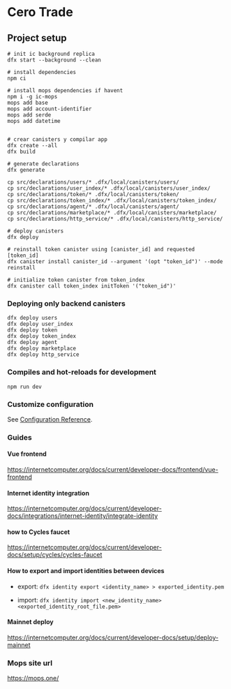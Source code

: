 # Cero Trade

## Project setup

```
# init ic background replica
dfx start --background --clean

# install dependencies
npm ci

# install mops dependencies if havent
npm i -g ic-mops
mops add base
mops add account-identifier
mops add serde
mops add datetime


# crear canisters y compilar app
dfx create --all
dfx build

# generate declarations
dfx generate

cp src/declarations/users/* .dfx/local/canisters/users/
cp src/declarations/user_index/* .dfx/local/canisters/user_index/
cp src/declarations/token/* .dfx/local/canisters/token/
cp src/declarations/token_index/* .dfx/local/canisters/token_index/
cp src/declarations/agent/* .dfx/local/canisters/agent/
cp src/declarations/marketplace/* .dfx/local/canisters/marketplace/
cp src/declarations/http_service/* .dfx/local/canisters/http_service/

# deploy canisters
dfx deploy

# reinstall token canister using [canister_id] and requested [token_id]
dfx canister install canister_id --argument '(opt "token_id")' --mode reinstall

# initialize token canister from token_index
dfx canister call token_index initToken '("token_id")'
```

### Deploying only backend canisters

```
dfx deploy users
dfx deploy user_index
dfx deploy token
dfx deploy token_index
dfx deploy agent
dfx deploy marketplace
dfx deploy http_service
```

### Compiles and hot-reloads for development

```
npm run dev
```

### Customize configuration

See [Configuration Reference](https://vitejs.dev/config/).


### Guides

#### Vue frontend
https://internetcomputer.org/docs/current/developer-docs/frontend/vue-frontend

#### Internet identity integration
https://internetcomputer.org/docs/current/developer-docs/integrations/internet-identity/integrate-identity

#### how to Cycles faucet
https://internetcomputer.org/docs/current/developer-docs/setup/cycles/cycles-faucet

#### How to export and import identities between devices
* export: `dfx identity export <identity_name> > exported_identity.pem`

* import: `dfx identity import <new_identity_name> <exported_identity_root_file.pem>`

#### Mainnet deploy
https://internetcomputer.org/docs/current/developer-docs/setup/deploy-mainnet

### Mops site url
https://mops.one/